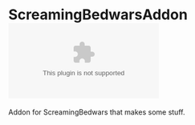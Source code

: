 # ScreamingBedwarsAddon ![Java CI with Maven](vk.com)
Addon for ScreamingBedwars that makes some stuff.
